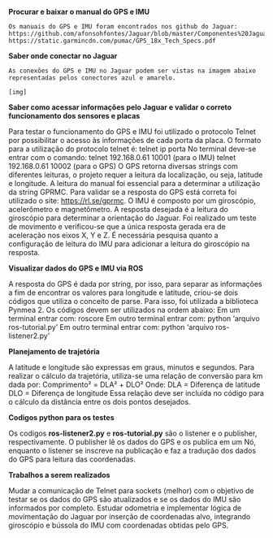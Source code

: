 **Procurar e baixar o manual do GPS e IMU**

	Os manuais do GPS e IMU foram encontrados nos github do Jaguar:
	https://github.com/afonsohfontes/Jaguar/blob/master/Componentes%20Jaguar/9Dof%20Razor/MPU9250REV1.0.pdf 
	https://static.garmincdn.com/pumac/GPS_18x_Tech_Specs.pdf

**Saber onde conectar no Jaguar**

	As conexões do GPS e IMU no Jaguar podem ser vistas na imagem abaixo representadas pelos conectores azul e amarelo.
  
	[img]
	
**Saber como acessar informações pelo Jaguar e validar o correto funcionamento dos sensores e placas**

Para testar o funcionamento do GPS e IMU foi utilizado o protocolo Telnet por possibilitar o acesso às informações de cada porta da placa. 
O formato para a utilização do protocolo telnet é:
	telnet ip porta
No terminal deve-se entrar com o comando: 
	telnet 192.168.0.61 10001 (para o IMU) 
	telnet 192.168.0.61 10002 (para o GPS)
O GPS retorna diversas strings com diferentes leituras, o projeto requer a leitura da localização, ou seja, latitude e longitude. A leitura do manual foi essencial para a determinar a utilização da string GPRMC. Para validar se a resposta do GPS está correta foi utilizado o site: https://rl.se/gprmc. 
O IMU é composto por um giroscópio, acelerômetro e magnetômetro. A resposta desejada é a leitura do giroscópio para determinar a orientação do Jaguar. Foi realizado um teste de movimento e verificou-se que a única resposta gerada era de aceleração nos eixos X, Y e Z.
É necessária pesquisa quanto a configuração de leitura do IMU para adicionar a leitura do giroscópio na resposta.

**Visualizar dados do GPS e IMU via ROS**

A resposta do GPS é dada por string, por isso, para separar as informações a fim de encontrar os valores para longitude e latitude, criou-se dois códigos que utiliza o conceito de parse. Para isso, foi utilizada a biblioteca Pynmea 2. Os códigos devem ser utilizados na ordem abaixo:
	Em um terminal entrar com: roscore
	Em outro terminal entrar com: python ‘arquivo ros-tutorial.py’
	Em outro terminal entrar com: python ‘arquivo ros-listener2.py’

**Planejamento de trajetória**

A latitude e longitude são expressas em graus, minutos e segundos. Para realizar o cálculo da trajetória, utiliza-se uma relação de conversão para km dada por:
Comprimento² = DLA² + DLO²
Onde:
	DLA = Diferença de latitude
	DLO = Diferença de longitude
Essa relação deve ser incluída no código para o cálculo da distância entre os dois pontos desejados. 


**Codigos python para os testes**

Os codigos **ros-listener2.py** e **ros-tutorial.py** são o listener e o publisher, respectivamente. O publisher lê os dados do GPS e os publica em um Nó, enquanto o listener se inscreve na publicação e faz a tradução dos dados do GPS para leitura das coordenadas. 
		
**Trabalhos a serem realizados**

Mudar a comunicação de Telnet para sockets (melhor) com o objetivo de testar se os dados do GPS são atualizados e se os dados do IMU são informados por completo.
Estudar odometria e implementar lógica de movimentação do Jaguar por inserção de coordenadas alvo, integrando giroscópio e bússola do IMU com coordenadas obtidas pelo GPS.
